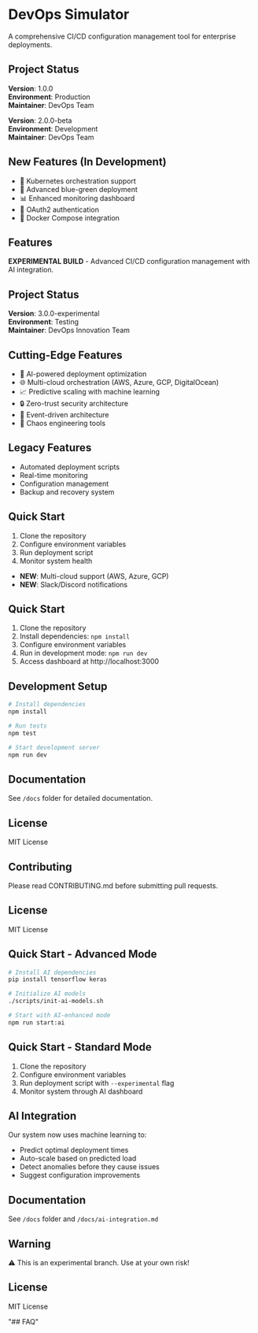 # DevOps Simulator


A comprehensive CI/CD configuration management tool for enterprise deployments.

## Project Status

**Version**: 1.0.0  
**Environment**: Production  
**Maintainer**: DevOps Team


**Version**: 2.0.0-beta  
**Environment**: Development  
**Maintainer**: DevOps Team

## New Features (In Development)
- 🚀 Kubernetes orchestration support
- 🔄 Advanced blue-green deployment
- 📊 Enhanced monitoring dashboard
- 🔐 OAuth2 authentication
- 🐳 Docker Compose integration


## Features

**EXPERIMENTAL BUILD** - Advanced CI/CD configuration management with AI integration.

## Project Status
**Version**: 3.0.0-experimental  
**Environment**: Testing  
**Maintainer**: DevOps Innovation Team

## Cutting-Edge Features
- 🤖 AI-powered deployment optimization
- 🌐 Multi-cloud orchestration (AWS, Azure, GCP, DigitalOcean)
- 📈 Predictive scaling with machine learning
- 🔒 Zero-trust security architecture
- 🌊 Event-driven architecture
- 🎯 Chaos engineering tools

## Legacy Features

- Automated deployment scripts
- Real-time monitoring
- Configuration management
- Backup and recovery system



## Quick Start
1. Clone the repository
2. Configure environment variables
3. Run deployment script
4. Monitor system health

- **NEW**: Multi-cloud support (AWS, Azure, GCP)
- **NEW**: Slack/Discord notifications

## Quick Start
1. Clone the repository
2. Install dependencies: `npm install`
3. Configure environment variables
4. Run in development mode: `npm run dev`
5. Access dashboard at http://localhost:3000

## Development Setup
```bash
# Install dependencies
npm install

# Run tests
npm test

# Start development server
npm run dev
```


## Documentation
See `/docs` folder for detailed documentation.


## License
MIT License

## Contributing
Please read CONTRIBUTING.md before submitting pull requests.

## License
MIT License


## Quick Start - Advanced Mode
```bash
# Install AI dependencies
pip install tensorflow keras

# Initialize AI models
./scripts/init-ai-models.sh

# Start with AI-enhanced mode
npm run start:ai
```

## Quick Start - Standard Mode
1. Clone the repository
2. Configure environment variables
3. Run deployment script with `--experimental` flag
4. Monitor system through AI dashboard

## AI Integration
Our system now uses machine learning to:
- Predict optimal deployment times
- Auto-scale based on predicted load
- Detect anomalies before they cause issues
- Suggest configuration improvements

## Documentation
See `/docs` folder and `/docs/ai-integration.md`

## Warning
⚠️ This is an experimental branch. Use at your own risk!

## License
MIT License

"## FAQ" 

